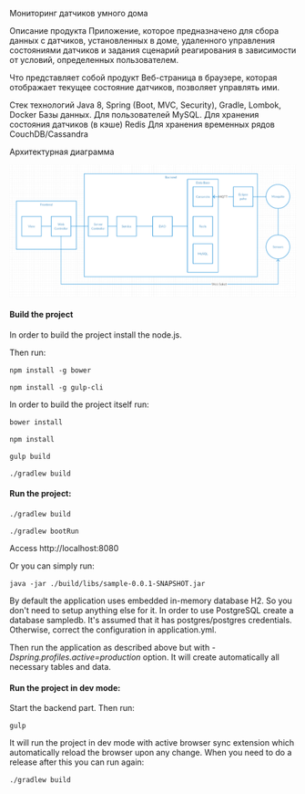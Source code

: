 Мониторинг датчиков умного дома

Описание продукта
Приложение, которое предназначено для сбора данных с датчиков, установленных в доме, удаленного управления состояниями датчиков и задания сценарий реагирования в зависимости от условий, определенных пользователем. 

Что представляет собой продукт
Веб-страница в браузере, которая отображает текущее состояние датчиков, позволяет управлять ими.

Стек технологий
Java 8, Spring (Boot, MVC, Security), Gradle, Lombok, Docker
Базы данных.
Для пользователей
MySQL.
 Для хранения состояния датчиков (в кэше)
Redis
Для хранения временных рядов
CouchDB/Сassandra 


Архитектурная диаграмма

![Screenshot](src\main\resources\img\diagramm.png)


#### Build the project

In order to build the project install the node.js.

Then run:

```
npm install -g bower
```
```
npm install -g gulp-cli
```

In order to build the project itself run:

```
bower install
```
```
npm install
```
```
gulp build
```
```
./gradlew build
```

#### Run the project:

```
./gradlew build
```
```
./gradlew bootRun
```

Access http://localhost:8080

Or you can simply run:

```
java -jar ./build/libs/sample-0.0.1-SNAPSHOT.jar
```

By default the application uses embedded in-memory database H2. So you don't need to setup anything else for it.
In order to use PostgreSQL create a database sampledb.
It's assumed that it has postgres/postgres credentials. Otherwise, correct the configuration in application.yml.

Then run the application as described above but with _-Dspring.profiles.active=production_ option. It will create automatically all necessary tables and data.
 
#### Run the project in dev mode:

Start the backend part. Then run:
 
```
gulp
```

It will run the project in dev mode with active browser sync extension which automatically reload the browser upon any change. 
When you need to do a release after this you can run again:

```
./gradlew build
```

